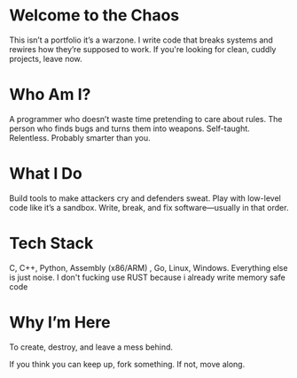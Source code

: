 # Welcome to the Chaos

This isn’t a portfolio it’s a warzone. I write code that breaks systems and rewires how they’re supposed to work. If you're looking for clean, cuddly projects, leave now.

# Who Am I?

A programmer who doesn’t waste time pretending to care about rules.
The person who finds bugs and turns them into weapons.
Self-taught. Relentless. Probably smarter than you.

# What I Do

Build tools to make attackers cry and defenders sweat.
Play with low-level code like it’s a sandbox.
Write, break, and fix software—usually in that order.

# Tech Stack

C, C++, Python, Assembly (x86/ARM) , Go, Linux, Windows. Everything else is just noise. I don't fucking use RUST because i already write memory safe code

# Why I’m Here

To create, destroy, and leave a mess behind.

If you think you can keep up, fork something. If not, move along.
